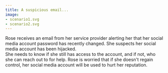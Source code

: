 ```yaml
---
title: A suspicious email...
image:
- scenario1.svg
- scenario2.svg
---
```

Rose receives an email from her service provider alerting her that her social media account password has recently changed. She suspects her social media account has been hijacked. 
<br>
She needs to know if she still has access to the account, and if not, who she can reach out to for help. Rose is worried that if she doesn't regain control, her social media account will be used to hurt her reputation.
